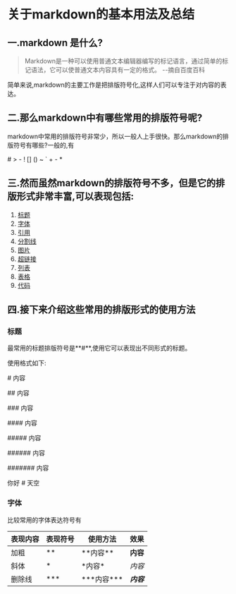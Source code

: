 # 关于markdown的基本用法及总结
## 一.markdown 是什么?
> Markdown是一种可以使用普通文本编辑器编写的标记语言，通过简单的标记语法，它可以使普通文本内容具有一定的格式。 --摘自百度百科

简单来说,markdown的主要工作是把排版符号化,这样人们可以专注于对内容的表达。

## 二.那么markdown中有哪些常用的排版符号呢?
markdown中常用的排版符号非常少，所以一般人上手很快。那么markdown的排版符号有哪些?一般的,有

\# > - ! [] \(\) ~ \` + - *

## 三.然而虽然markdown的排版符号不多，但是它的排版形式非常丰富,可以表现包括:
1. [标题](#title)
2. [字体](#font)
3. [引用](#quot)
4. [分割线](#split)
5. [图片](#img)
6. [超链接](#link)
7. [列表](#list)
8. [表格](#table)
9. [代码](#code)

## 四.接下来介绍这些常用的排版形式的使用方法

###  <span id = "title">标题</span>
最常用的标题排版符号是**\#**,使用它可以表现出不同形式的标题。

使用格式如下:

\# 内容

\#\# 内容

\#\#\# 内容

\#\#\#\# 内容

\#\#\#\#\# 内容

\#\#\#\#\#\# 内容

\#\#\#\#\#\#\# 内容

你好 # 天空


### <span id = "font">字体</span>
比较常用的字体表达符号有

|表现内容        |表现符号        |使用方法         |效果|
| ------------- | ------------- |-----------------|--------------|
|加粗           |\*\*           |\*\*内容\*\*     |**内容**|
|斜体           |\*              |\*内容\*        |*内容* |
|删除线         |\*\*\*          |\*\*\*内容\*\*\*|***内容*** |



